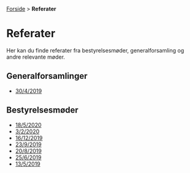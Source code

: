[Forside](/) > **Referater**

# Referater

Her kan du finde referater fra bestyrelsesmøder, generalforsamling og andre relevante møder.

## Generalforsamlinger

* [30/4/2019](/gf-referater/8046_Referat_Ejerforeningen_Valdemars_Have_30-04-2019.pdf)

## Bestyrelsesmøder

* [18/5/2020](/bem-referater/18-05-2020-Referat_bestyrelsesmøde_EF_VH.pdf)
* [3/2/2020](/bem-referater/03-02-2020-Referat_bestyrelsesmøde_EF_VH.pdf)
* [16/12/2019](/bem-referater/16-12-2019-Referat_bestyrelsesmøde_EF_VH.pdf)
* [23/9/2019](/bem-referater/23-09-2019-Referat_bestyrelsesmøde_EF_VH.pdf)
* [20/8/2019](/bem-referater/20-08-2019-Referat_bestyrelsesmøde_EF_VH.pdf)
* [25/6/2019](/bem-referater/25-06-2019-Referat_bestyrelsesmøde_EF_VH.pdf)
* [13/5/2019](/bem-referater/13-05-2019-Referat_bestyrelsesmøde_EF_VH.pdf)